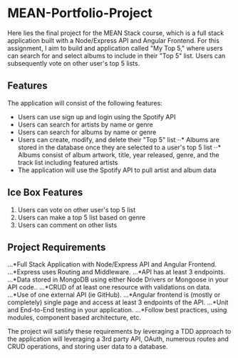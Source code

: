 # MEAN-Portfolio-Project
Here lies the final project for the MEAN Stack course, which is a full stack application built with a Node/Express API and Angular Frontend. For this assignment, I aim to build and application called "My Top 5," where users can search for and select albums to include in their "Top 5" list. Users can subsequently vote on other user's top 5 lists.

## Features
The application will consist of the following features: 

* Users can use sign up and login using the Spotify API
* Users can search for artists by name or genre
* Users can search for albums by name or genre
* Users can create, modify, and delete their "Top 5" list
⋅⋅* Albums are stored in the database once they are selected to a user's top 5 list
⋅⋅* Albums consist of album artwork, title, year released, genre, and the track list including featured artists
* The application will use the Spotify API to pull artist and album data

## Ice Box Features
1. Users can vote on other user's top 5 list
2. Users can make a top 5 list based on genre
3. Users can comment on other lists

## Project Requirements
...*Full Stack Application with Node/Express API and Angular Frontend.
...*Express uses Routing and Middleware.
...*API has at least 3 endpoints.
...*Data stored in MongoDB using either Node Drivers or Mongoose in your API code..
...*CRUD of at least one resource with validations on data.
...*Use of one external API  (ie GitHub).
...*Angular frontend is (mostly or completely) single page and access at least 3 endpoints of the API.
...*Unit and End-to-End testing in your application.
...*Follow best practices, using modules, component based architecture, etc.

The project will satisfy these requirements by leveraging a TDD approach to the application will leveraging a 3rd party API, OAuth, numerous routes and CRUD operations, and storing user data to a database. 
